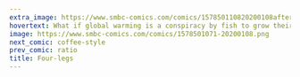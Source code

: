 ```yaml
---
extra_image: https://www.smbc-comics.com/comics/157850110820200108after.png
hovertext: What if global warming is a conspiracy by fish to grow their empire?
image: https://www.smbc-comics.com/comics/1578501071-20200108.png
next_comic: coffee-style
prev_comic: ratio
title: Four-legs
---
```


